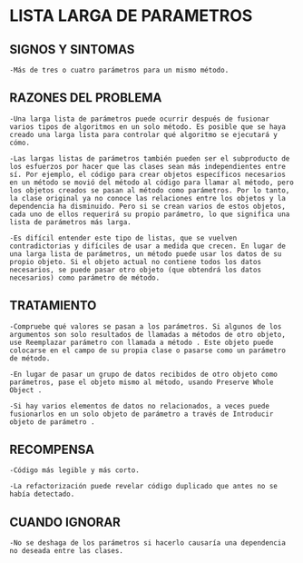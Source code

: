 # LISTA LARGA DE PARAMETROS

## SIGNOS Y SINTOMAS
    -Más de tres o cuatro parámetros para un mismo método.


## RAZONES DEL PROBLEMA
    -Una larga lista de parámetros puede ocurrir después de fusionar varios tipos de algoritmos en un solo método. Es posible que se haya creado una larga lista para controlar qué algoritmo se ejecutará y cómo.

    -Las largas listas de parámetros también pueden ser el subproducto de los esfuerzos por hacer que las clases sean más independientes entre sí. Por ejemplo, el código para crear objetos específicos necesarios en un método se movió del método al código para llamar al método, pero los objetos creados se pasan al método como parámetros. Por lo tanto, la clase original ya no conoce las relaciones entre los objetos y la dependencia ha disminuido. Pero si se crean varios de estos objetos, cada uno de ellos requerirá su propio parámetro, lo que significa una lista de parámetros más larga.

    -Es difícil entender este tipo de listas, que se vuelven contradictorias y difíciles de usar a medida que crecen. En lugar de una larga lista de parámetros, un método puede usar los datos de su propio objeto. Si el objeto actual no contiene todos los datos necesarios, se puede pasar otro objeto (que obtendrá los datos necesarios) como parámetro de método.

## TRATAMIENTO
    -Compruebe qué valores se pasan a los parámetros. Si algunos de los argumentos son solo resultados de llamadas a métodos de otro objeto, use Reemplazar parámetro con llamada a método . Este objeto puede colocarse en el campo de su propia clase o pasarse como un parámetro de método.

    -En lugar de pasar un grupo de datos recibidos de otro objeto como parámetros, pase el objeto mismo al método, usando Preserve Whole Object .

    -Si hay varios elementos de datos no relacionados, a veces puede fusionarlos en un solo objeto de parámetro a través de Introducir objeto de parámetro .


## RECOMPENSA
    -Código más legible y más corto.

    -La refactorización puede revelar código duplicado que antes no se había detectado.

## CUANDO IGNORAR
    -No se deshaga de los parámetros si hacerlo causaría una dependencia no deseada entre las clases.
